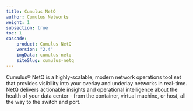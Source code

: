 ```yaml
---
title: Cumulus NetQ
author: Cumulus Networks
weight: 1
subsection: true
toc: 1
cascade:
    product: Cumulus NetQ
    version: "2.4"
    imgData: cumulus-netq
    siteSlug: cumulus-netq
---
```

Cumulus® NetQ is a highly-scalable, modern network operations tool set that provides visibility into your overlay and underlay networks in real-time. NetQ delivers actionable insights and operational intelligence about the health of your data center - from the container, virtual machine, or host, all the way to the switch and port.
